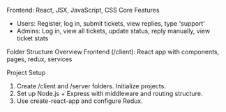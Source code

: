 Frontend: React, JSX, JavaScript, CSS
Core Features
- Users: Register, log in, submit tickets, view replies, type 'support'
- Admins: Log in, view all tickets, update status, reply manually, view ticket stats

Folder Structure Overview
Frontend (/client): React app with components, pages, redux, services

 Project Setup
1. Create /client and /server folders. Initialize projects.
2. Set up Node.js + Express with middleware and routing structure.
3. Use create-react-app and configure Redux.
